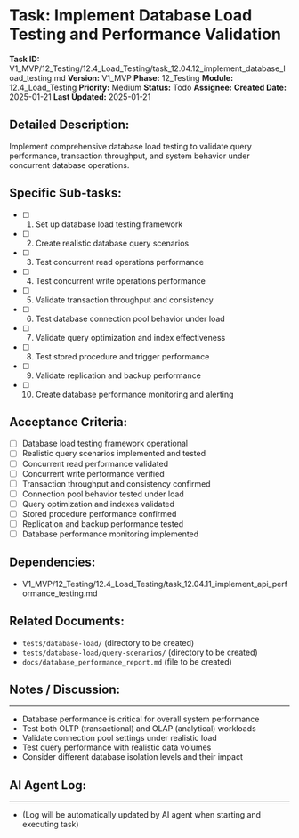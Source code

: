 # Task: Implement Database Load Testing and Performance Validation

**Task ID:** V1_MVP/12_Testing/12.4_Load_Testing/task_12.04.12_implement_database_load_testing.md
**Version:** V1_MVP
**Phase:** 12_Testing
**Module:** 12.4_Load_Testing
**Priority:** Medium
**Status:** Todo
**Assignee:**
**Created Date:** 2025-01-21
**Last Updated:** 2025-01-21

## Detailed Description:
Implement comprehensive database load testing to validate query performance, transaction throughput, and system behavior under concurrent database operations.

## Specific Sub-tasks:
- [ ] 1. Set up database load testing framework
- [ ] 2. Create realistic database query scenarios
- [ ] 3. Test concurrent read operations performance
- [ ] 4. Test concurrent write operations performance
- [ ] 5. Validate transaction throughput and consistency
- [ ] 6. Test database connection pool behavior under load
- [ ] 7. Validate query optimization and index effectiveness
- [ ] 8. Test stored procedure and trigger performance
- [ ] 9. Validate replication and backup performance
- [ ] 10. Create database performance monitoring and alerting

## Acceptance Criteria:
- [ ] Database load testing framework operational
- [ ] Realistic query scenarios implemented and tested
- [ ] Concurrent read performance validated
- [ ] Concurrent write performance verified
- [ ] Transaction throughput and consistency confirmed
- [ ] Connection pool behavior tested under load
- [ ] Query optimization and indexes validated
- [ ] Stored procedure performance confirmed
- [ ] Replication and backup performance tested
- [ ] Database performance monitoring implemented

## Dependencies:
- V1_MVP/12_Testing/12.4_Load_Testing/task_12.04.11_implement_api_performance_testing.md

## Related Documents:
- `tests/database-load/` (directory to be created)
- `tests/database-load/query-scenarios/` (directory to be created)
- `docs/database_performance_report.md` (file to be created)

## Notes / Discussion:
---
* Database performance is critical for overall system performance
* Test both OLTP (transactional) and OLAP (analytical) workloads
* Validate connection pool settings under realistic load
* Test query performance with realistic data volumes
* Consider different database isolation levels and their impact

## AI Agent Log:
---
* (Log will be automatically updated by AI agent when starting and executing task)
